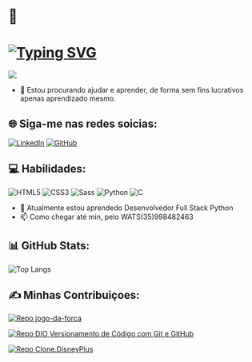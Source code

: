 # 💫

# [![Typing SVG](https://readme-typing-svg.herokuapp.com?duration=5011&color=CFCECB&center=falso&vCenter=falso&lines=Ol%C3%A1+%F0%9F%91%8B+seja+Bem-vindo(a);ao+meu+perfil+Douglas-Vinicius-Citon)](https://git.io/typing-svg)

[![](https://visitcount.itsvg.in/api?id=Douglas&label=Views&color=7&icon=5&pretty=true)](https://visitcount.itsvg.in)
- 💞️ Estou procurando ajudar e aprender, de forma sem fins lucrativos apenas aprendizado mesmo.

## 🌐 Siga-me nas redes soicias:

 [![LinkedIn](https://img.shields.io/badge/LINKEDIN-000?style=for-the-badge&logo=linkedin&logoColor=0E76A8)](https://www.linkedin.com/in/douglas-vin%C3%ADcius-citon-64866625b//) [![GitHub](https://img.shields.io/badge/GitHub-000?style=for-the-badge&logo=Github&logoColor=0E76A8)](https://github.com/douglasciton)

## 💻  Habilidades:

![HTML5](https://img.shields.io/badge/HTML5-000?style=for-the-badge&logo=html5)
![CSS3](https://img.shields.io/badge/CSS3-000?style=for-the-badge&logo=css3&logoColor=264CE4)
![Sass](https://img.shields.io/badge/Sass-000?style=for-the-badge&logo=sass)
![Python](https://img.shields.io/badge/Python-000?style=for-the-badge&logo=python)
![C](https://img.shields.io/badge/C-000?style=for-the-badge&logo=c)
- 🌱 Atualmente estou aprendedo Desenvolvedor Full Stack Python
- 📫 Como chegar até min, pelo WATS(35)998482463
## 📊  GitHub Stats:
![Top Langs](https://github-readme-stats-git-masterrstaa-rickstaa.vercel.app/api/top-langs/?username=douglasciton&bg_color=000&border_color=30A3DC&title_color=E94D5F&text_color=FFF)


## ✍️  Minhas Contribuiçoes:

[![Repo jogo-da-forca](https://github-readme-stats.vercel.app/api/pin/?username=douglasciton&repo=jogo-da-forca&bg_color=000&border_color=30A3DC&show_icons=true&icon_color=30A3DC&title_color=E94D5F&text_color=FFF)](https://github.com/douglasciton/jogo-da-forca)

[![Repo DIO Versionamento de Código com Git e GitHub](https://github-readme-stats.vercel.app/api/pin/?username=elidianaandrade&repo=dio-lab-open-source&bg_color=000&border_color=30A3DC&show_icons=true&icon_color=30A3DC&title_color=E94D5F&text_color=FFF)](https://github.com/douglasciton/dio-lab-open-source)

[![Repo Clone.DisneyPlus](https://github-readme-stats.vercel.app/api/pin/?username=douglasciton&repo=Clone.DisneyPlus&bg_color=000&border_color=30A3DC&show_icons=true&icon_color=30A3DC&title_color=E94D5F&text_color=FFF)](https://github.com/douglasciton/Clone.DisneyPlus)
<!---
sou um estudante de Análise e Desenvolvimento de Sistemas pela Unicesumar. Também estou cursando Desenvolvedor Full Stack Python, pois tenho paixão por tecnologia e estou sempre buscando aprimorar minhas habilidades em programação.

Meu objetivo é trabalhar como desenvolvedor de software, criando soluções inovadoras e eficientes para ajudar as empresas a atingirem seus objetivos. Sou dedicado, curioso e sempre disposto a aprender coisas novas.

Atualmente, estou em busca de oportunidades para aplicar minhas habilidades e crescer profissionalmente na indústria de tecnologia. Acredito que minha formação e experiência me tornam um candidato forte para qualquer empresa que esteja procurando por um desenvolvedor talentoso e motivado.
--->
